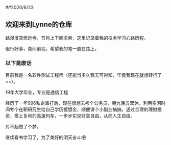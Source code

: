##2020/6/23

## 欢迎来到Lynne的仓库

路漫漫其修远兮，吾将上下而求索，这里记录着我的技术学习心路历程。

但行好事，莫问前程，希望我的笔一直在路上。


### 以下是废话

目前我是一名软件测试工程师（还能当多久我无可得知，毕竟我现在就想转行了==）。

19年大学毕业，专业是通信工程

经历了一年996私企毒打后，现在很想去考个公务员，朝九晚五双休，利用空闲时间考个在职研究生给自己学历镀镀金，顺便谋个小副业搞搞，通过合理的理财投资，搭上复利的高速列车，一步步实现财富自由，从而人生自由。

对不起做了个梦。

继续看书学习了，为了美好的明天奋斗吧

